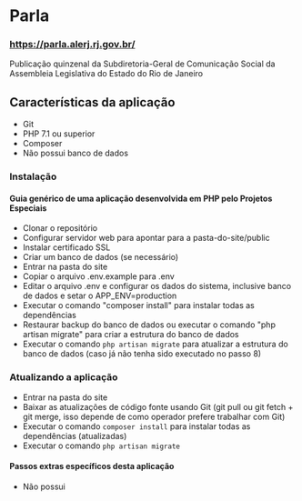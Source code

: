 # Parla
### https://parla.alerj.rj.gov.br/

Publicação quinzenal da Subdiretoria-Geral de Comunicação Social da Assembleia Legislativa do Estado do Rio de Janeiro

## Características da aplicação

- Git
- PHP 7.1 ou superior
- Composer
- Não possui banco de dados

### Instalação 
#### Guia genérico de uma aplicação desenvolvida em PHP pelo Projetos Especiais

- Clonar o repositório
- Configurar servidor web para apontar para a pasta-do-site/public
- Instalar certificado SSL
- Criar um banco de dados (se necessário)
- Entrar na pasta do site
- Copiar o arquivo .env.example para .env
- Editar o arquivo .env e configurar os dados do sistema, inclusive banco de dados e setar o APP_ENV=production
- Executar o comando "composer install" para instalar todas as dependências
- Restaurar backup do banco de dados ou executar o comando "php artisan migrate" para criar a estrutura do banco de dados
- Executar o comando `php artisan migrate` para atualizar a estrutura do banco de dados (caso já não tenha sido executado no passo 8)

### Atualizando a aplicação

- Entrar na pasta do site
- Baixar as atualizações de código fonte usando Git (git pull ou git fetch + git merge, isso depende de como operador prefere trabalhar com Git)
- Executar o comando `composer install` para instalar todas as dependências (atualizadas)
- Executar o comando `php artisan migrate`

#### Passos extras específicos desta aplicação

- Não possui
